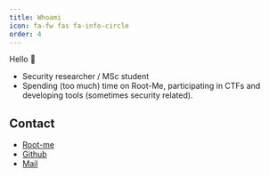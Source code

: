 ```yaml
---
title: Whoami
icon: fa-fw fas fa-info-circle
order: 4
---
```


Hello 👋

- Security researcher / MSc student
- Spending (too much) time on Root-Me, participating in CTFs and developing tools (sometimes security related).

## Contact

- [Root-me](https://root-me.org/shigen0)
- [Github](https://github.com/shigen0)
- [Mail](mailto:yacine-souam.pro@protonmail.com)
